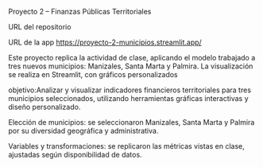 Proyecto 2 – Finanzas Públicas Territoriales

URL del repositorio

URL de la app
https://proyecto-2-municipios.streamlit.app/

Este proyecto replica la actividad de clase, aplicando el modelo trabajado a tres nuevos municipios: Manizales, Santa Marta y Palmira. La visualización se realiza en Streamlit, con gráficos personalizados

objetivo:Analizar y visualizar indicadores financieros territoriales para tres municipios seleccionados, utilizando herramientas gráficas interactivas y diseño personalizado.

Elección de municipios: se seleccionaron Manizales, Santa Marta y Palmira por su diversidad geográfica y administrativa.

Variables y transformaciones: se replicaron las métricas vistas en clase, ajustadas según disponibilidad de datos.